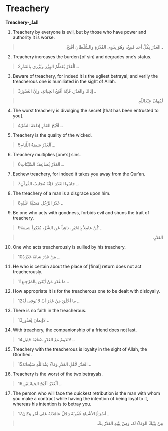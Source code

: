 Treachery
=========

**Treachery-الغدْر**

1. Treachery by everyone is evil, but by those who have power and
authority it is worse.

<blockquote dir="rtl">
  <p>
ـ الغَدْرُ بِكُلِّ أحَد قَبيحٌ، وهُوَ بِذَوِى القُدْرَةِ والسُّلْطانِ
أقْبَحْ.
  </p>
</blockquote>

2. Treachery increases the burden [of sin] and degrades one’s status.

> 2ـ اَلْغَدْرُ يُعَظِّمُ الوِزْرَ ويُزْري بِالقَدْرِ.

3. Beware of treachery, for indeed it is the ugliest betrayal; and
verily the treacherous one is humiliated in the sight of Allah.

> 3ـ إيّاكَ والغَدْرَ، فَإنَّهُ أقْبَحُ الخِيانَةِ، وإنَّ الغَدُورَ
<blockquote dir="rtl">
  <p>
لَمُهانٌ عِنْدَاللّهِ.
  </p>
</blockquote>

4. The worst treachery is divulging the secret [that has been entrusted
to you].

> 4ـ أقْبَحُ الغَدْرِ إذاعَةُ السِّرِّ.

5. Treachery is the quality of the wicked.

> 5ـ اَلْغَدْرُ شيمَةُ اللِّئامِ.

6. Treachery multiplies [one’s] sins.

> 6ـ اَلغَدْرُ يُضاعِفُ السَّيِّئاتِ.

7. Eschew treachery, for indeed it takes you away from the Qur’an.

> 7ـ جانِبُوا الغَدْرَ فَإنَّهُ مُجانِبُ القُرآنِ.

8. The treachery of a man is a disgrace upon him.

> 8ـ غَدْرُ الرَّجُلِ مَسََبَّةٌ عَلَيْهِ.

9. Be one who acts with goodness, forbids evil and shuns the trait of
treachery.

> 9ـ كُنْ عامِلاً بِالخَيْرِ، ناهِياً عَنِ الشَّرِّ، مُنْكِراً شيمَةَ
<blockquote dir="rtl">
  <p>
الغَدْرِ.
  </p>
</blockquote>

10. One who acts treacherously is sullied by his treachery.

> 10ـ مَنْ غَدَرَ شانَهُ غَدْرُهُ.

11. He who is certain about the place of [final] return does not act
treacherously.

> 11ـ ما غَدَرَ مَنْ أيْقَنَ بِالمَرْجِـعِ.

12. How appropriate it is for the treacherous one to be dealt with
disloyally.

> 12ـ ما أخْلَقَ مَنْ غَدَرَ أنْ لا يُوفى لَهُ.

13. There is no faith in the treacherous.

> 13ـ لاإيمانَ لِغَدُور.

14. With treachery, the companionship of a friend does not last.

> 14ـ لاتَدُومُ مَعَ الغَدْرِ صُحْبَةُ خَلِيل.

15. Treachery with the treacherous is loyalty in the sight of Allah, the
Glorified.

> 15ـ الغَدْرُ لأهْلِ الغَدْرِ وَفاءٌ عِنْدَاللّهِ سُبْحانَهُ.

16. Treachery is the worst of the two betrayals.

> 16ـ اَلْغَدْرُ أقْبَحُ الخِيانَـتَيْنِ.

17. The person who will face the quickest retribution is the man with
whom you make a contract while having the intention of being loyal to
it, whereas his intention is to betray you.

> 17ـ أسْرَعُ الأشْياءِ عُقُوبَةً رَجُلٌ عاهَدْتَهُ عَلى أمْر وَكانَ
<blockquote dir="rtl">
  <p>
مِنْ نِيَّتِكَ الوَفاءُ لَهُ، وَمِنْ نِيَّتِهِ الغَدْرُ بِكَ.
  </p>
</blockquote>


